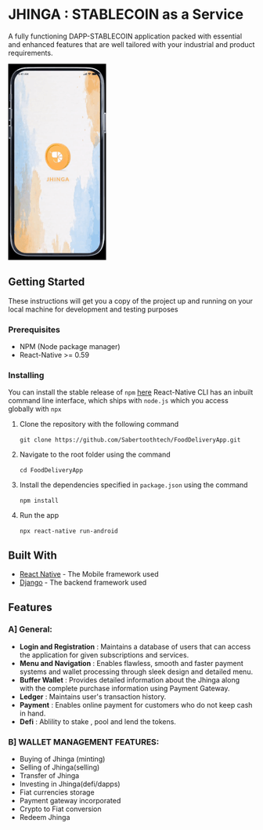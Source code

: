 # JHINGA : STABLECOIN as a Service
A fully functioning DAPP-STABLECOIN application packed with essential and enhanced features that are well tailored with your industrial and product requirements.

![APP](https://github.com/Sabertoothtech/CryptoJhinga-Stablecoin/blob/main/videojhinga.gif)


## Getting Started

These instructions will get you a copy of the project up and running on your local machine for development and testing purposes

### Prerequisites

- NPM (Node package manager)
- React-Native >= 0.59

### Installing

You can install the stable release of `npm` [here](https://nodejs.org/en/ "NodeJS")
React-Native CLI has an inbuilt command line interface, which ships with `node.js` which you access globally with `npx`

1. Clone the repository with the following command

    `git clone https://github.com/Sabertoothtech/FoodDeliveryApp.git`

2. Navigate to the root folder using the command

    `cd FoodDeliveryApp`

3. Install the dependencies specified in `package.json` using the command

    `npm install`

4. Run the app

    `npx react-native run-android`

## Built With
* [React Native](https://reactnative.dev/docs/getting-started) - The Mobile framework used
* [Django](https://docs.djangoproject.com/en/3.0/) - The backend framework used

## Features
### A] General:

- **Login and Registration** : Maintains a database of users that can access the application for given subscriptions and services.
- **Menu and Navigation** : Enables flawless, smooth and faster payment systems and wallet processing through sleek design and detailed menu.
- **Buffer Wallet** : Provides detailed information about the Jhinga along with the complete purchase information using Payment Gateway.
- **Ledger** : Maintains user&#39;s transaction history.
- **Payment** : Enables online payment for customers who do not keep cash in hand.
- **Defi** : Ablility to stake , pool and lend the tokens.  






### B] WALLET MANAGEMENT FEATURES:


- Buying of Jhinga (minting)
- Selling of Jhinga(selling)
- Transfer of Jhinga 
- Investing in Jhinga(defi/dapps)
- Fiat currencies storage
- Payment gateway incorporated 
- Crypto to Fiat conversion 
- Redeem Jhinga








